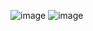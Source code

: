 ![image](https://github.com/lreyesp26/RecyclerViewPractica/assets/142433704/1efea81f-936d-4fc2-bd9a-2a7c9f52003c)
![image](https://github.com/lreyesp26/RecyclerViewPractica/assets/142433704/61c2010a-1d91-4af0-ac0d-26ab99baaadc)
